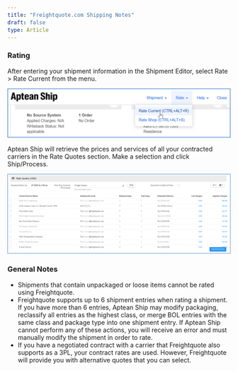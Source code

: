 ```yaml
---
title: "Freightquote.com Shipping Notes"
draft: false
type: Article
---
```


### Rating


After entering your shipment information in the Shipment Editor, select Rate > Rate Current from the menu.

![](assets/images/aptean-ship-freightquote-4.png)

Aptean Ship will retrieve the prices and services of all your contracted carriers in the Rate Quotes section. Make a selection and click Ship/Process.

![](assets/images//fquote-7-1.png)
### General Notes


* Shipments that contain unpackaged or loose items cannot be rated using Freightquote.
* Freightquote supports up to 6 shipment entries when rating a shipment. If you have more than 6 entries, Aptean Ship may modify packaging, reclassify all entries as the highest class, or merge BOL entries with the same class and package type into one shipment entry. If Aptean Ship cannot perform any of these actions, you will receive an error and must manually modify the shipment in order to rate.
* If you have a negotiated contract with a carrier that Freightquote also supports as a 3PL, your contract rates are used. However, Freightquote will provide you with alternative quotes that you can select.



